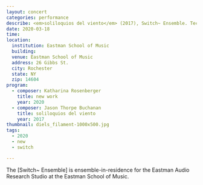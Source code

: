 ```yaml
---
layout: concert
categories: performance
describe: <em>soliloquios del viento</em> (2017), Switch~ Ensemble. Tech for Katharina Rosenberger's <em>Up Close</em> (2019).
date: 2020-03-18
time:
location:
  institution: Eastman School of Music
  building:
  venue: Eastman School of Music
  address: 26 Gibbs St.
  city: Rochester
  state: NY
  zip: 14604
program:
  - composer: Katharina Rosenberger
    title: new work
    year: 2020
  - composer: Jason Thorpe Buchanan
    title: soliloquios del viento
    year: 2017
thumbnail: diels_filament-1000x500.jpg
tags:
  - 2020
  - new
  - switch

---
```


The [Switch~ Ensemble] is ensemble-in-residence for the Eastman Audio Research Studio at the Eastman School of Music.
